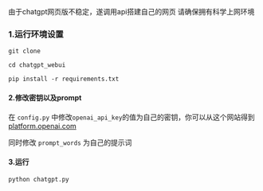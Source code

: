 由于chatgpt网页版不稳定，遂调用api搭建自己的网页
请确保拥有科学上网环境
### 1.运行环境设置

`git clone `

`cd chatgpt_webui`

`pip install -r requirements.txt`

#### 2.修改密钥以及prompt

在 `config.py` 中修改`openai_api_key`的值为自己的密钥，你可以从这个网站得到 [platform.openai.com](https://platform.openai.com) 

同时修改 `prompt_words` 为自己的提示词

#### 3.运行

`python chatgpt.py `